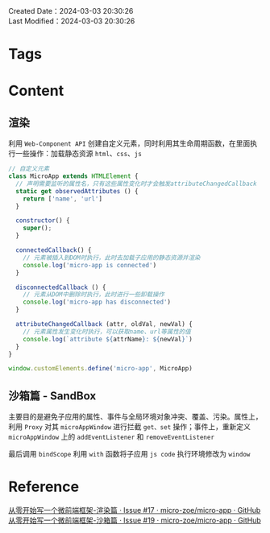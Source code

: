 Created Date：2024-03-03 20:30:26  
Last Modified：2024-03-03 20:30:26

# Tags

# Content

## 渲染

利用 `Web-Component API` 创建自定义元素，同时利用其生命周期函数，在里面执行一些操作：加载静态资源 `html`、`css`、`js`

```js
// 自定义元素
class MicroApp extends HTMLElement {
  // 声明需要监听的属性名，只有这些属性变化时才会触发attributeChangedCallback
  static get observedAttributes () {
    return ['name', 'url']
  }

  constructor() {
    super();
  }

  connectedCallback() {
    // 元素被插入到DOM时执行，此时去加载子应用的静态资源并渲染
    console.log('micro-app is connected')
  }

  disconnectedCallback () {
    // 元素从DOM中删除时执行，此时进行一些卸载操作
    console.log('micro-app has disconnected')
  }

  attributeChangedCallback (attr, oldVal, newVal) {
    // 元素属性发生变化时执行，可以获取name、url等属性的值
    console.log(`attribute ${attrName}: ${newVal}`)
  }
}

window.customElements.define('micro-app', MicroApp)
```

## 沙箱篇 - SandBox

主要目的是避免子应用的属性、事件与全局环境对象冲突、覆盖、污染。属性上，利用 `Proxy` 对其 `microAppWindow` 进行拦截 `get、set` 操作；事件上，重新定义 `microAppWindow` 上的 `addEventListener` 和 `removeEventListener`

最后调用 `bindScope` 利用 `with` 函数将子应用 `js code` 执行环境修改为 `window`

# Reference

[从零开始写一个微前端框架-渲染篇 · Issue #17 · micro-zoe/micro-app · GitHub](https://github.com/micro-zoe/micro-app/issues/17)  
[从零开始写一个微前端框架-沙箱篇 · Issue #19 · micro-zoe/micro-app · GitHub](https://github.com/micro-zoe/micro-app/issues/19)
